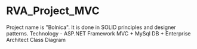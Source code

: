 # RVA_Project_MVC
Project name is "Bolnica". It is done in SOLID principles and designer patterns. Technology - ASP.NET Framework MVC + MySql DB + Enterprise Architect Class Diagram
